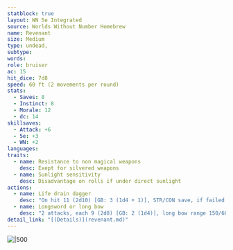 ```yaml
---
statblock: true
layout: WN 5e Integrated
source: Worlds Without Number Homebrew
name: Revenant
size: Medium
type: undead,
subtype: 
words: 
role: bruiser
ac: 15
hit_dice: 7d8
speed: 60 ft (2 movements per round)
stats:
  - Saves: 8
  - Instinct: 8
  - Morale: 12
  - dc: 14
skillsaves:
  - Attack: +6
  - 5e: +3
  - WN: +2
languages: 
traits:
  - name: Resistance to non magical weapons
    desc: Exept for silvered weapons
  - name: Sunlight sensitivity
    desc: Disadvantage on rolls if under direct sunlight
actions:
  - name: Life drain dagger
    desc: "On hit 11 (2d10) [GB: 3 (1d4 + 1)], STR/CON save, if failed: recovers revenant's hp and drains hp maximum until long rest. 1 pt."
  - name: Longsword or long bow
    desc: "2 attacks, each 9 (2d8) [GB: 2 (1d4)], long bow range 150/600 ft."
detail_link: "[(Details)](revenant.md)"
---
```


![|500](https://i.imgur.com/K8tCKbC.png)

